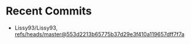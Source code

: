 # Recent Commits

<!-- START gadpp -->
- Lissy93/Lissy93, [refs/heads/master@553d2213b65775b37d29e3f410a119657dff7f7a](https://github.com/Lissy93/Lissy93/commit/553d2213b65775b37d29e3f410a119657dff7f7a)
